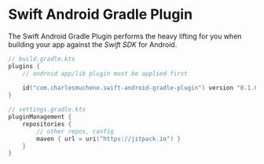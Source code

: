 # Swift Android Gradle Plugin

The Swift Android Gradle Plugin performs the heavy lifting for you when building your app against the _Swift SDK_ for Android.

```kotlin
// build.gradle.kts
plugins {
    // android app/lib plugin must be applied first
    
    id("com.charlesmuchene.swift-android-gradle-plugin") version "0.1.0-alpha"
}

// settings.gradle.kts
pluginManagement {
    repositories {
        // other repos, config
        maven { url = uri("https://jitpack.io") }
    }
}
```
